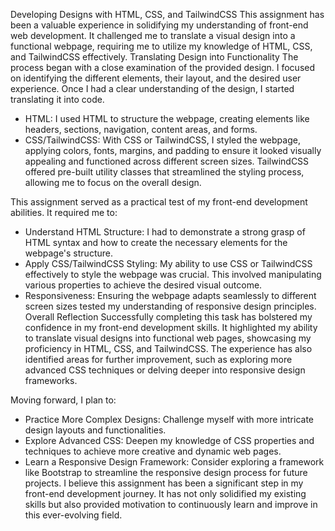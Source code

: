 
Developing Designs with HTML, CSS, and TailwindCSS
This assignment has been a valuable experience in solidifying my understanding of front-end web development. It challenged me to translate a visual design into a functional webpage, requiring me to utilize my knowledge of HTML, CSS, and TailwindCSS effectively.
Translating Design into Functionality
The process began with a close examination of the provided design. I focused on identifying the different elements, their layout, and the desired user experience.  Once I had a clear understanding of the design, I started translating it into code.
* HTML: I used HTML to structure the webpage, creating elements like headers, sections, navigation, content areas, and forms.
* CSS/TailwindCSS:  With CSS or TailwindCSS, I styled the webpage, applying colors, fonts, margins, and padding to ensure it looked visually appealing and functioned across different screen sizes. TailwindCSS offered pre-built utility classes that streamlined the styling process, allowing me to focus on the overall design.


This assignment served as a practical test of my front-end development abilities. It required me to:
* Understand HTML Structure:  I had to demonstrate a strong grasp of HTML syntax and how to create the necessary elements for the webpage's structure.
* Apply CSS/TailwindCSS Styling:  My ability to use CSS or TailwindCSS effectively to style the webpage was crucial. This involved manipulating various properties to achieve the desired visual outcome.
* Responsiveness:  Ensuring the webpage adapts seamlessly to different screen sizes tested my understanding of responsive design principles.
Overall Reflection
Successfully completing this task has bolstered my confidence in my front-end development skills. It highlighted my ability to translate visual designs into functional web pages, showcasing my proficiency in HTML, CSS, and TailwindCSS. The experience has also identified areas for further improvement, such as exploring more advanced CSS techniques or delving deeper into responsive design frameworks.


Moving forward, I plan to:
* Practice More Complex Designs:  Challenge myself with more intricate design layouts and functionalities.
* Explore Advanced CSS:  Deepen my knowledge of CSS properties and techniques to achieve more creative and dynamic web pages.
* Learn a Responsive Design Framework:  Consider exploring a framework like Bootstrap to streamline the responsive design process for future projects.
I believe this assignment has been a significant step in my front-end development journey. It has not only solidified my existing skills but also provided motivation to continuously learn and improve in this ever-evolving field.